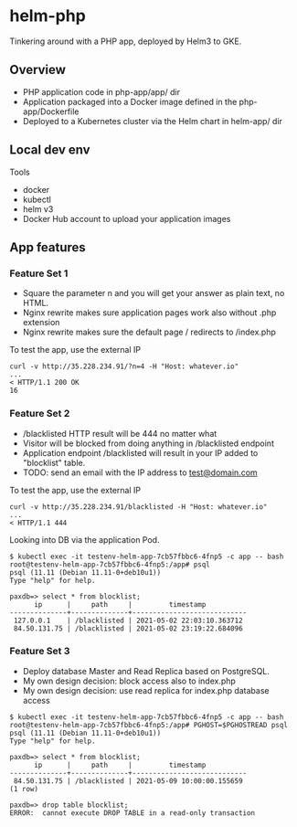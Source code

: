 # helm-php
Tinkering around with a PHP app, deployed by Helm3 to GKE.

## Overview

* PHP application code in php-app/app/ dir
* Application packaged into a Docker image defined in the php-app/Dockerfile
* Deployed to a Kubernetes cluster via the Helm chart in helm-app/ dir


## Local dev env

Tools 
* docker
* kubectl 
* helm v3
* Docker Hub account to upload your application images



## App features

### Feature Set 1

* Square the parameter n and you will get your answer as plain text, no HTML.
* Nginx rewrite makes sure application pages work also without .php extension
* Nginx rewrite makes sure the default page / redirects to /index.php

To test the app, use the external IP
```
curl -v http://35.228.234.91/?n=4 -H "Host: whatever.io"
...
< HTTP/1.1 200 OK
16
```


### Feature Set 2

* /blacklisted HTTP result will be 444 no matter what
* Visitor will be blocked from doing anything in /blacklisted endpoint
* Application endpoint /blacklisted will result in your IP added to "blocklist" table. 
* TODO: send an email with the IP address to test@domain.com


To test the app, use the external IP
```
curl -v http://35.228.234.91/blacklisted -H "Host: whatever.io"
...
< HTTP/1.1 444
```

Looking into DB via the application Pod.
```
$ kubectl exec -it testenv-helm-app-7cb57fbbc6-4fnp5 -c app -- bash
root@testenv-helm-app-7cb57fbbc6-4fnp5:/app# psql
psql (11.11 (Debian 11.11-0+deb10u1))
Type "help" for help.

paxdb=> select * from blocklist;
      ip      |     path     |         timestamp
--------------+--------------+----------------------------
 127.0.0.1    | /blacklisted | 2021-05-02 22:03:10.363712
 84.50.131.75 | /blacklisted | 2021-05-02 23:19:22.684096
 ```


### Feature Set 3

* Deploy database Master and Read Replica based on PostgreSQL.
* My own design decision: block access also to index.php
* My own design decision: use read replica for index.php database access
```
$ kubectl exec -it testenv-helm-app-7cb57fbbc6-4fnp5 -c app -- bash
root@testenv-helm-app-7cb57fbbc6-4fnp5:/app# PGHOST=$PGHOSTREAD psql
psql (11.11 (Debian 11.11-0+deb10u1))
Type "help" for help.

paxdb=> select * from blocklist;
      ip      |     path     |         timestamp          
--------------+--------------+----------------------------
 84.50.131.75 | /blacklisted | 2021-05-09 10:00:00.155659
(1 row)

paxdb=> drop table blocklist;
ERROR:  cannot execute DROP TABLE in a read-only transaction
```